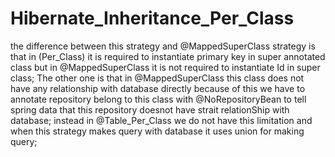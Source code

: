 # Hibernate_Inheritance_Per_Class
the difference between this strategy and @MappedSuperClass strategy is that in (Per_Class)
it is required to instantiate primary key in super annotated class but in @MappedSuperClass
it is not required to instantiate Id in super class;
The other one is that in @MappedSuperClass this class does not have any relationship with database directly
because of this we have to annotate repository belong to this class with @NoRepositoryBean to tell spring data 
that this repository doesnot have strait relationShip with database;
instead in @Table_Per_Class we do not have this limitation and when this strategy makes query with database 
it uses union for making query;

